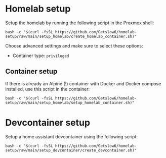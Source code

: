 # Homelab setup
Setup the homelab by running the following script in the Proxmox shell:
```
bash -c "$(curl -fsSL https://github.com/Getslow6/homelab-setup/raw/main/setup_homelab/create_homelab_container.sh)"
```
Choose advanced settings and make sure to select these options:
- Container type: `privileged`


## Container setup
If there is already an Alpine (!) container with Docker and Docker compose installed, use this script in the container:
```
bash -c "$(curl -fsSL https://github.com/Getslow6/homelab-setup/raw/main/setup_homelab/setup_homelab_container.sh)"
```

# Devcontainer setup
Setup a home assistant devcontainer using the following script:
```
bash -c "$(curl -fsSL https://github.com/Getslow6/homelab-setup/raw/main/setup_devcontainer/create_devcontainer.sh)"
```